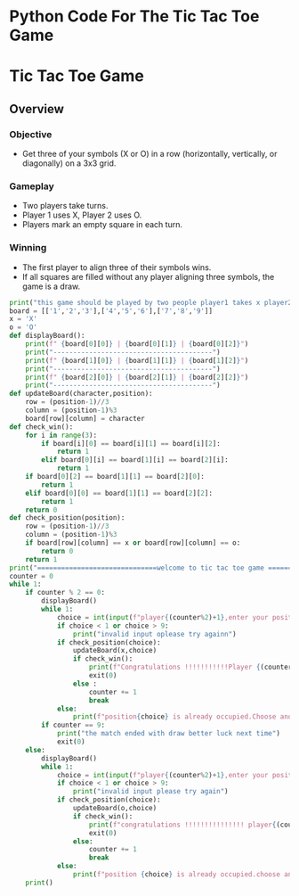 # Python Code For The Tic Tac Toe Game
# Tic Tac Toe Game

## Overview

### Objective
- Get three of your symbols (X or O) in a row (horizontally, vertically, or diagonally) on a 3x3 grid.

### Gameplay
- Two players take turns.
- Player 1 uses X, Player 2 uses O.
- Players mark an empty square in each turn.

### Winning
- The first player to align three of their symbols wins.
- If all squares are filled without any player aligning three symbols, the game is a draw.

```python
print("this game should be played by two people player1 takes x player2 takes o")
board = [['1','2','3'],['4','5','6'],['7','8','9']]
x = 'X'
o = 'O'
def displayBoard():
    print(f" {board[0][0]} | {board[0][1]} | {board[0][2]}")
    print("----------------------------------------")
    print(f" {board[1][0]} | {board[1][1]} | {board[1][2]}")
    print("----------------------------------------")
    print(f" {board[2][0]} | {board[2][1]} | {board[2][2]}")
    print("----------------------------------------")
def updateBoard(character,position):
    row = (position-1)//3
    column = (position-1)%3
    board[row][column] = character
def check_win():
    for i in range(3):
        if board[i][0] == board[i][1] == board[i][2]:
            return 1
        elif board[0][i] == board[1][i] == board[2][i]:
            return 1
    if board[0][2] == board[1][1] == board[2][0]:
        return 1
    elif board[0][0] == board[1][1] == board[2][2]:
        return 1
    return 0
def check_position(position):
    row = (position-1)//3
    column = (position-1)%3
    if board[row][column] == x or board[row][column] == o:
        return 0
    return 1
print("==============================welcome to tic tac toe game =====================")
counter = 0
while 1:
    if counter % 2 == 0:
        displayBoard()
        while 1:
            choice = int(input(f"player{(counter%2)+1},enter your position('{x}');"))
            if choice < 1 or choice > 9:
                print("invalid input oplease try againn")
            if check_position(choice):
                updateBoard(x,choice)
                if check_win():
                    print(f"Congratulations !!!!!!!!!!!Player {(counter % 2)+1} won !!!!!!!!!!")
                    exit(0)
                else :
                    counter += 1
                    break
            else:
                print(f"position{choice} is already occupied.Choose another position")
        if counter == 9:
            print("the match ended with draw better luck next time")
            exit(0)
    else:
        displayBoard()
        while 1:
            choice = int(input(f"player{(counter%2)+1},enter your position('{o}'):"))
            if choice < 1 or choice > 9:
                print("invalid input please try again")
            if check_position(choice):
                updateBoard(o,choice)
                if check_win():
                    print(f"congratulations !!!!!!!!!!!!!!! player{(counter%2)+1} won !!!!!!!!!!!!!1")
                    exit(0)
                else:
                    counter += 1
                    break
            else:
                print(f"position {choice} is already occupied.choose another position")
    print()
```
    
